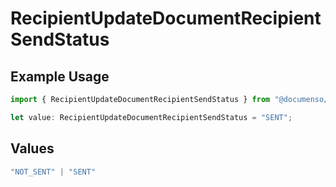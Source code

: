 # RecipientUpdateDocumentRecipientSendStatus

## Example Usage

```typescript
import { RecipientUpdateDocumentRecipientSendStatus } from "@documenso/sdk-typescript/models/operations";

let value: RecipientUpdateDocumentRecipientSendStatus = "SENT";
```

## Values

```typescript
"NOT_SENT" | "SENT"
```